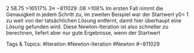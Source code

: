 2 58.75 >16517%
3≈ −811029 .06 >108%
Im ersten Fall nimmt die Genauigkeit in jedem Schritt zu, im zweiten Beispiel war der Startwert y0= 1
zu weit von der tatsächlichen Lösung entfernt, damit hier überhaupt eine Lösung gefunden wird. Diese
Newton-Iteration ist also schneller zu berechnen, liefert aber nur gute Ergebnisse, wenn der Startwert

   Tags & Topics:
   #Iteration
   #Newton-Iteration
   #Newton
   #−811029